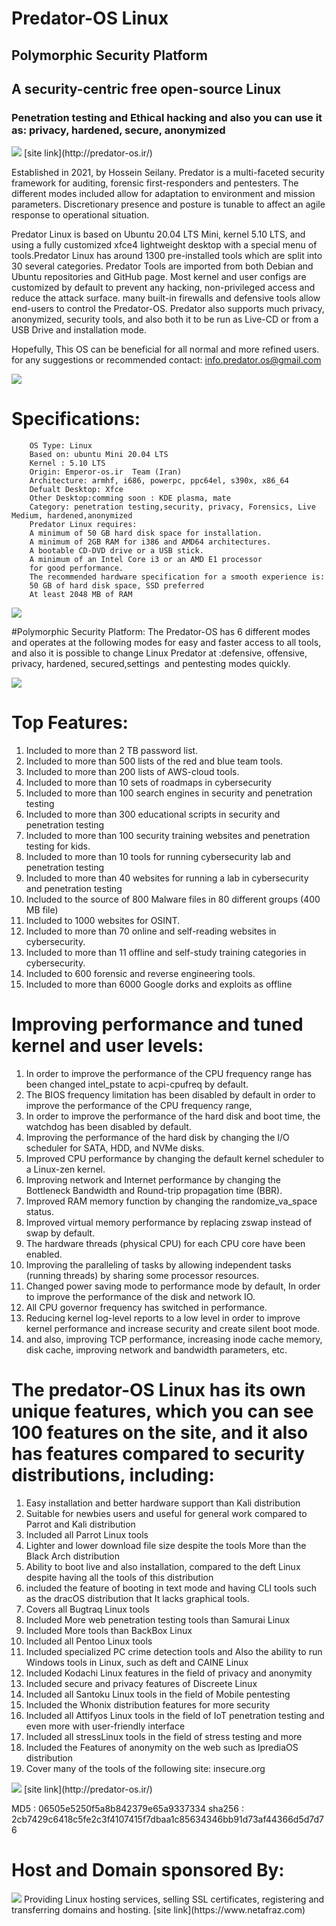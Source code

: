 # Predator-OS Linux
##  Polymorphic Security Platform
## A security-centric free open-source Linux 
### Penetration testing and Ethical hacking and also you can use it as: privacy, hardened, secure, anonymized


<img src="https://github.com/hosseinseilani/predator-os/blob/main/banner.png">
[site link](http://predator-os.ir/)


Established in 2021, by Hossein Seilany. Predator is a multi-faceted security framework for auditing, forensic first-responders and pentesters.  The different modes included allow for adaptation to environment and mission parameters. Discretionary presence and posture is tunable to affect an agile response to operational situation.

Predator Linux is based on Ubuntu 20.04 LTS  Mini, kernel 5.10 LTS, and using a fully customized xfce4 lightweight desktop with a special menu of tools.Predator Linux has around 1300 pre-installed tools which are split into 30 several categories.
Predator Tools are imported from both Debian and Ubuntu repositories and GitHub page. Most kernel and user configs are customized by default to prevent any hacking, non-privileged access and reduce the attack surface.
many built-in firewalls and defensive tools allow end-users to control the Predator-OS. Predator also supports much privacy, anonymized, security tools, and also both it to be run as Live-CD or from a USB Drive and installation mode.

Hopefully, This OS can be beneficial for all normal and more refined users.
for any suggestions or recommended contact:
info.predator.os@gmail.com


<img src="https://github.com/hosseinseilani/predator-os/blob/main/offensiveMode.PNG">

 
# Specifications:
		OS Type: Linux
		Based on: ubuntu Mini 20.04 LTS 
		Kernel : 5.10 LTS
		Origin: Emperor-os.ir  Team (Iran)
		Architecture: armhf, i686, powerpc, ppc64el, s390x, x86_64 
		Defualt Desktop: Xfce
		Other Desktop:comming soon : KDE plasma, mate
		Category: penetration testing,security, privacy, Forensics, Live Medium, hardened,anonymized
		Predator Linux requires:
		A minimum of 50 GB hard disk space for installation.
		A minimum of 2GB RAM for i386 and AMD64 architectures.
		A bootable CD-DVD drive or a USB stick.
		A minimum of an Intel Core i3 or an AMD E1 processor
		for good performance.
		The recommended hardware specification for a smooth experience is:
		50 GB of hard disk space, SSD preferred
		At least 2048 MB of RAM
 
<img src="https://github.com/hosseinseilani/predator-os/blob/main/DefensiveMode.jpg">

#Polymorphic Security Platform:
 The Predator-OS has 6 different modes and operates at the following modes for easy and faster access to all tools, and also it is possible to change Linux Predator at :defensive, offensive, privacy, hardened, secured,settings  and pentesting modes quickly.
 
<img src="https://github.com/hosseinseilani/predator-os/blob/main/AllModes.jpg">

# Top Features:
1)	Included to more than 2 TB password list.
2)	Included to more than 500 lists of the red and blue team tools.
3)	Included to more than 200 lists of AWS-cloud tools.
4)	Included to more than 10 sets of roadmaps in cybersecurity
5)	Included to more than 100 search engines in security and penetration testing
6)	Included to more than 300 educational scripts in security and penetration testing
7)	Included to more than 100 security training websites and penetration testing for kids.
8)	Included to more than 10 tools for running cybersecurity lab and penetration testing
9)	Included to more than 40 websites for running a lab in cybersecurity and penetration testing
10)	Included to the source of 800 Malware files in 80 different groups (400 MB file)
11)	Included to 1000 websites for OSINT.
12)	Included to more than 70 online and self-reading websites in cybersecurity.
13)	Included to more than 11 offline and self-study training categories in cybersecurity.
14)	Included to 600 forensic and reverse engineering tools.
15)	Included to more than 6000 Google dorks and exploits as offline

# Improving performance and tuned kernel and user levels:
1) In order to improve the performance of the CPU frequency range has been changed intel_pstate to acpi-cpufreq by default.
2) The BIOS frequency limitation has been disabled by default in order to improve the performance of the CPU frequency range, 
3) In order to improve the performance of the hard disk and boot time, the watchdog has been disabled by default.
4) Improving the performance of the hard disk by changing the I/O scheduler for SATA, HDD, and NVMe disks.
5) Improved CPU performance by changing the default kernel scheduler to a Linux-zen kernel.
6) Improving network and Internet performance by changing the Bottleneck Bandwidth and Round-trip propagation time (BBR).
7) Improved RAM memory function by changing the randomize_va_space status.
8) Improved virtual memory performance by replacing zswap instead of swap by default.
9) The hardware threads (physical CPU) for each CPU core have been enabled.
10) Improving the paralleling of tasks by allowing independent tasks (running threads) by sharing some processor resources.
11) Changed power saving mode to performance mode by default, In order to improve the performance of the disk and network IO.
12) All CPU governor frequency has switched in performance.
13) Reducing kernel log-level reports to a low level in order to improve kernel performance and increase security and create silent boot mode.
14) and also, improving TCP performance, increasing inode cache memory, disk cache, improving network and bandwidth parameters, etc.

# The predator-OS Linux has its own unique features, which you can see 100 features on the site, and it also has features compared to security distributions, including:

1) Easy installation and better hardware support than Kali distribution 
2) Suitable for newbies users and useful for general work compared to Parrot and Kali distribution 
3)  Included all Parrot Linux tools 
4) Lighter and lower download file size despite the tools More than the Black Arch distribution 
5) Ability to boot live and also installation, compared to the deft Linux despite having all the tools of this distribution 
6) included the feature of booting in text mode and having CLI tools such as the dracOS distribution that It lacks graphical tools. 
7) Covers all Bugtraq Linux tools 
8) Included More web penetration testing tools than Samurai Linux 
9) Included More tools than BackBox Linux 
10) Included all Pentoo Linux tools 
11) Included specialized PC crime detection tools and Also the ability to run Windows tools in Linux, such as deft and CAINE Linux 
12) Included Kodachi Linux features in the field of privacy and anonymity 
13) Included secure and privacy features of Discreete Linux 
14) Included all Santoku Linux tools in the field of Mobile pentesting 
15) Included the Whonix distribution features for more security 
16) Included all Attifyos Linux tools in the field of IoT penetration testing and even more with user-friendly interface 
17) Included all stressLinux tools in the field of stress testing and more 
18) Included the Features of anonymity on the web such as IprediaOS distribution 
19) Cover many of the tools of the following site: insecure.org

<img src="https://github.com/hosseinseilani/predator-os/blob/main/banner.png">
[site link](http://predator-os.ir/)

MD5 : 06505e5250f5a8b842379e65a9337334
sha256 : 2cb7429c6418c5fe2c3f4107415f7dbaa1c85634346bb91d73af44366d5d7d76

 # Host and Domain sponsored By:
  
<img src="https://github.com/hosseinseilani/predator-os/blob/main/logo_square.png">
Providing Linux hosting services, selling SSL certificates, registering and transferring domains and hosting.
 [site link](https://www.netafraz.com)
 
